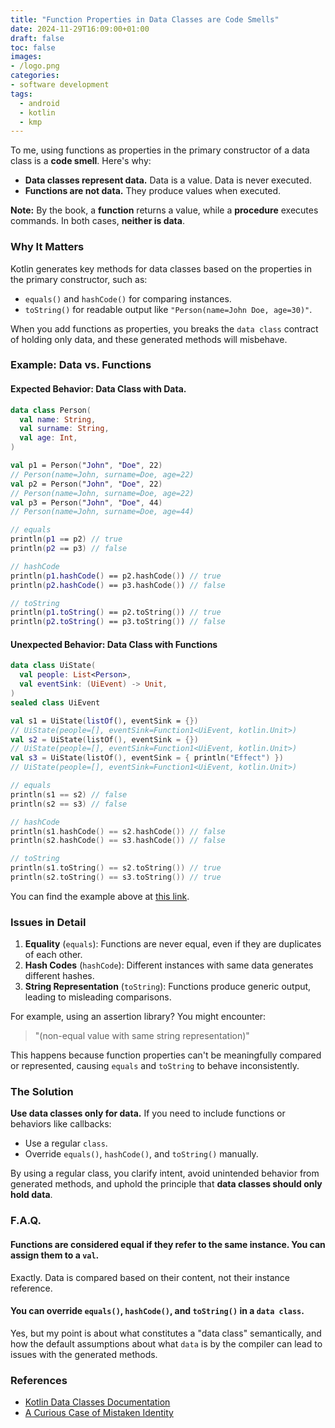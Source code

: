 ```yaml
---
title: "Function Properties in Data Classes are Code Smells"
date: 2024-11-29T16:09:00+01:00
draft: false
toc: false
images:
- /logo.png
categories:
- software development
tags:
  - android
  - kotlin
  - kmp
---
```


To me, using functions as properties in the primary constructor of a data class is a **code smell**. Here's why:

- **Data classes represent data.** Data is a value. Data is never executed.
- **Functions are not data.** They produce values when executed.

**Note:** By the book, a **function** returns a value, while a **procedure** executes commands. In both cases, **neither is data**.

### Why It Matters

Kotlin generates key methods for data classes based on the properties in the primary constructor, such as:

- `equals()` and `hashCode()` for comparing instances.
- `toString()` for readable output like `"Person(name=John Doe, age=30)"`.

When you add functions as properties, you breaks the `data class` contract of holding only data, and these generated methods will misbehave.

### Example: Data vs. Functions

#### Expected Behavior: Data Class with Data.

```kotlin
data class Person(
  val name: String,
  val surname: String,
  val age: Int,
)

val p1 = Person("John", "Doe", 22)
// Person(name=John, surname=Doe, age=22)
val p2 = Person("John", "Doe", 22)
// Person(name=John, surname=Doe, age=22)
val p3 = Person("John", "Doe", 44)
// Person(name=John, surname=Doe, age=44)

// equals
println(p1 == p2) // true
println(p2 == p3) // false

// hashCode
println(p1.hashCode() == p2.hashCode()) // true
println(p2.hashCode() == p3.hashCode()) // false

// toString
println(p1.toString() == p2.toString()) // true 
println(p2.toString() == p3.toString()) // false
```

#### Unexpected Behavior: Data Class with Functions

```kotlin
data class UiState(
  val people: List<Person>,
  val eventSink: (UiEvent) -> Unit,
)
sealed class UiEvent

val s1 = UiState(listOf(), eventSink = {})
// UiState(people=[], eventSink=Function1<UiEvent, kotlin.Unit>)
val s2 = UiState(listOf(), eventSink = {})
// UiState(people=[], eventSink=Function1<UiEvent, kotlin.Unit>)
val s3 = UiState(listOf(), eventSink = { println("Effect") })
// UiState(people=[], eventSink=Function1<UiEvent, kotlin.Unit>)

// equals
println(s1 == s2) // false
println(s2 == s3) // false

// hashCode
println(s1.hashCode() == s2.hashCode()) // false
println(s2.hashCode() == s3.hashCode()) // false

// toString
println(s1.toString() == s2.toString()) // true 
println(s2.toString() == s3.toString()) // true
```

You can find the example above at [this link](https://pl.kotl.in/49cN7r5Wu).

### Issues in Detail

1. **Equality** (`equals`): Functions are never equal, even if they are duplicates of each other. 
2. **Hash Codes** (`hashCode`): Different instances with same data generates different hashes.
3. **String Representation** (`toString`): Functions produce generic output, leading to misleading comparisons.

For example, using an assertion library? You might encounter:

> "(non-equal value with same string representation)"

This happens because function properties can't be meaningfully compared or represented, causing `equals` and `toString` to behave inconsistently.

### The Solution

**Use data classes only for data.** If you need to include functions or behaviors like callbacks:

- Use a regular `class`.
- Override `equals()`, `hashCode()`, and `toString()` manually.

By using a regular class, you clarify intent, avoid unintended behavior from generated methods, and uphold the principle that **data classes should only hold data**.

### F.A.Q.

#### Functions are considered equal if they refer to the same instance. You can assign them to a `val`.

Exactly. Data is compared based on their content, not their instance reference.

#### You can override `equals()`, `hashCode()`, and `toString()` in a `data class`.

Yes, but my point is about what constitutes a "data class" semantically, and how the default assumptions about what `data` is by the compiler can lead to issues with the generated methods.

### References

- [Kotlin Data Classes Documentation](https://kotlinlang.org/docs/data-classes.html)
- [A Curious Case of Mistaken Identity](https://blog.mmckenna.me/a-curious-case-of-mistaken-identity)
